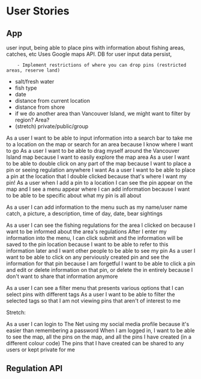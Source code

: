 # User Stories

## App

user input, being able to place pins with information about fishing areas, catches, etc 
        Uses Google maps API. DB for user input data persist, 

        - Implement restrictions of where you can drop pins (restricted areas, reserve land)

- salt/fresh water
- fish type
- date
- distance from current location
- distance from shore
- if we do another area than Vancouver Island, we might want to filter by region? Area?
- (stretch) private/public/group

As a user I want to be able to input information into a search bar to take me to a location on the map or search for an area because I know where I want to go
As a user I want to be able to drag myself around the Vancouver Island map because I want to easily explore the map area
As a user I want to be able to double click on any part of the map because I want to place a pin or seeing regulation anywhere I want
As a user I want to be able to place a pin at the location that I double clicked because that's where I want my pin!
As a user when I add a pin to a location I can see the pin appear on the map and I see a menu appear where I can add information because I want to be able to be specific about what my pin is all about

As a user I can add information to the menu such as my name/user name catch, a picture, a description, time of day, date, bear sightings

As a user I can see the fishing regulations for the area I clicked on because I want to be informed about the area's regulations 
After I enter my information into the menu, I can click submit and the information will be saved to the pin location because I want to be able to refer to this information later and I want other people to be able to see my pin
As a user I want to be able to click on any perviously created pin and see the information for that pin because I am forgetful
I want to be able to click a pin and edit or delete information on that pin, or delete the in entirely because I don't want to share that information anymore

As a user I can see a filter menu that presents various options that I can select pins with different tags
As a user I want to be able to filter the selected tags so that I am not viewing pins that aren't of interest to me

Stretch: 

As a user I can login to The Net using my social media profile because it's easier than remembering a password
When I am logged in, I want to be able to see the map, all the pins on the map, and all the pins I have created (in a different colour code)
The pins that I have created can be shared to any users or kept private for me





## Regulation API